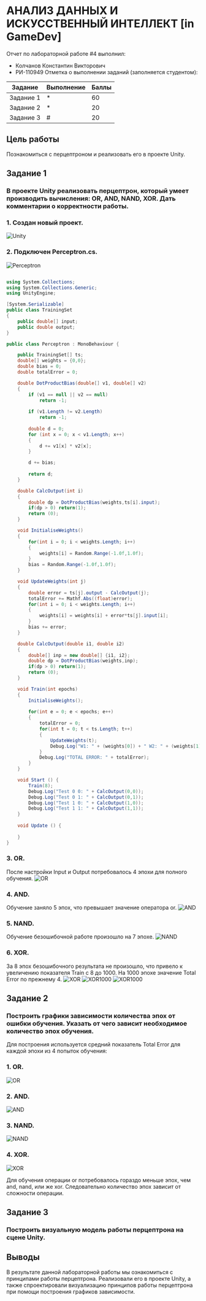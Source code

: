 # АНАЛИЗ ДАННЫХ И ИСКУССТВЕННЫЙ ИНТЕЛЛЕКТ [in GameDev]
Отчет по лабораторной работе #4 выполнил:
- Колчанов Константин Викторович
- РИ-110949
Отметка о выполнении заданий (заполняется студентом):

| Задание | Выполнение | Баллы |
| ------ | ------ | ------ |
| Задание 1 | * | 60 |
| Задание 2 | * | 20 |
| Задание 3 | # | 20 |


## Цель работы
Познакомиться с перцептроном и реализовать его в проекте Unity.

## Задание 1
### В проекте Unity реализовать перцептрон, который умеет производить вычисления: OR, AND, NAND, XOR. Дать комментарии о корректности работы.

### 1. Создан новый проект.
![Unity](https://sun9-north.userapi.com/sun9-82/s/v1/ig2/F6un6RUpRiSiQ6OS1jAR-Dq-3808gIcGtmQFIkPYqd2kALIwNAbbvhE85MX1FbmEoEYG-CdHGLoyYA1th747EvLM.jpg?size=1031x592&quality=96&type=album)

### 2. Подключен Perceptron.cs.
![Perceptron](https://sun9-west.userapi.com/sun9-11/s/v1/ig2/un4NsVya9A7H5Bk166WmWAFLNFe2FWfYuAb1DY_iM2iSHZ1i-MEkOg4XrGAW7_ymcGS6sYRzSIRbc0zF61GKHR7Y.jpg?size=1280x720&quality=96&type=album)

```csharp

using System.Collections;
using System.Collections.Generic;
using UnityEngine;

[System.Serializable]
public class TrainingSet
{
	public double[] input;
	public double output;
}

public class Perceptron : MonoBehaviour {

	public TrainingSet[] ts;
	double[] weights = {0,0};
	double bias = 0;
	double totalError = 0;

	double DotProductBias(double[] v1, double[] v2) 
	{
		if (v1 == null || v2 == null)
			return -1;
	 
		if (v1.Length != v2.Length)
			return -1;
	 
		double d = 0;
		for (int x = 0; x < v1.Length; x++)
		{
			d += v1[x] * v2[x];
		}

		d += bias;
	 
		return d;
	}

	double CalcOutput(int i)
	{
		double dp = DotProductBias(weights,ts[i].input);
		if(dp > 0) return(1);
		return (0);
	}

	void InitialiseWeights()
	{
		for(int i = 0; i < weights.Length; i++)
		{
			weights[i] = Random.Range(-1.0f,1.0f);
		}
		bias = Random.Range(-1.0f,1.0f);
	}

	void UpdateWeights(int j)
	{
		double error = ts[j].output - CalcOutput(j);
		totalError += Mathf.Abs((float)error);
		for(int i = 0; i < weights.Length; i++)
		{			
			weights[i] = weights[i] + error*ts[j].input[i]; 
		}
		bias += error;
	}

	double CalcOutput(double i1, double i2)
	{
		double[] inp = new double[] {i1, i2};
		double dp = DotProductBias(weights,inp);
		if(dp > 0) return(1);
		return (0);
	}

	void Train(int epochs)
	{
		InitialiseWeights();
		
		for(int e = 0; e < epochs; e++)
		{
			totalError = 0;
			for(int t = 0; t < ts.Length; t++)
			{
				UpdateWeights(t);
				Debug.Log("W1: " + (weights[0]) + " W2: " + (weights[1]) + " B: " + bias);
			}
			Debug.Log("TOTAL ERROR: " + totalError);
		}
	}

	void Start () {
		Train(8);
		Debug.Log("Test 0 0: " + CalcOutput(0,0));
		Debug.Log("Test 0 1: " + CalcOutput(0,1));
		Debug.Log("Test 1 0: " + CalcOutput(1,0));
		Debug.Log("Test 1 1: " + CalcOutput(1,1));		
	}
	
	void Update () {
		
	}
}

```

### 3. OR.
После настройки Input и Output потребовалось 4 эпохи для полного обучения.
![OR](https://sun9-east.userapi.com/sun9-25/s/v1/ig2/Ao5wXX9c5t7QDiK-BYT2UF4Uj-iKL4UVgAzGDT63ybvwXkvbKMil6qNvBBJ9TGZ7q3D723vSeEpgEBvvzLYxbIRy.jpg?size=1280x691&quality=96&type=album)


### 4. AND.
Обучение заняло 5 эпох, что превышает значение оператора or.
![AND](https://sun9-north.userapi.com/sun9-80/s/v1/ig2/QnoOLPESbOOIZqgV4W6l8HiJyycqfHwtnLL2HEbduQ-xNg2Zd057BMP-is0V7jaUi3Y28iS26aBYmDKMQnwaSBdg.jpg?size=1915x1035&quality=96&type=album)

### 5. NAND.
Обучение безошибочной работе произошло на 7 эпохе.
![NAND](https://sun9-west.userapi.com/sun9-38/s/v1/ig2/X4HMIsQzRc6u-OaZl96132xkdcZY9NlrboPI2QhhKDo6-sFKXznd3_dy2CqQZlM7QrqGEU3zdEbzx-sahjk6uJTw.jpg?size=1917x1038&quality=96&type=album)

### 6. XOR.
За 8 эпох безошибочного результата не произошло, что привело к увеличению показателя Train с 8 до 1000. На 1000 эпохе значение Total Error по прежнему 4.
![XOR](https://sun9-west.userapi.com/sun9-70/s/v1/ig2/j3b1gFIBquoAx0gCTjT2ulQ7FBdNF8bnR4N-fGXYIRUQd4gKyaZX-JKQJ0a23jimXbPLnSWHHH6A_i7qtXr9KcJ8.jpg?size=1917x1040&quality=96&type=album)
![XOR1000](https://sun9-west.userapi.com/sun9-1/s/v1/ig2/nUzlAASTsW3ZMWxCXiJKUOYI6OYnM0IO9E6nqnq9R6qd9FJU3kZXdlnFDBCDY97teCdSZxKHmic5xeLCWS0dpGtf.jpg?size=1917x1037&quality=96&type=album)
![XOR1000](https://sun9-west.userapi.com/sun9-8/s/v1/ig2/3Ef5UTekijLhXQvrT78OxMWmGREEU0rdAmDY-dqYUGOza0bLIzOgl4XfljtnHSaw8PxsoV_zY7MVEfkd49pHUfbe.jpg?size=417x196&quality=96&type=album)


## Задание 2
### Построить графики зависимости количества эпох от ошибки обучения. Указать от чего зависит необходимое количество эпох обучения. 
Для построения используется средний показатель Total Error для каждой эпохи из 4 попыток обучения:

### 1. OR.

![OR](https://sun9-north.userapi.com/sun9-88/s/v1/ig2/ct1dY0zyt3w27X8UNJb6tbNA8eco88GFtjYhsZNyllZZUbV8MRdgEOu9bmTCoAiz5EWjZjt9zFT6m9cd8eEANjdL.jpg?size=1433x757&quality=96&type=album)

### 2. AND.

![AND](https://sun9-east.userapi.com/sun9-25/s/v1/ig2/OLHsq_sWrP-CXTgIYJI9tLpQHAE72PEQV2owquvj9u5SlWOxc3J3KhWzYltS-7ABvug35fOnbO8fTWOcanx_lEuP.jpg?size=1434x755&quality=96&type=album)

### 3. NAND.

![NAND](https://sun9-west.userapi.com/sun9-15/s/v1/ig2/aeqpF8-yNFLFHErl_2oQRa5zvmbIKi-Avfw9fzKZriLBCI2BnKSlumPxsVsp9URuaq4BOhx7FPM1zJvNNFw-_Qmy.jpg?size=1432x750&quality=96&type=album)

### 4. XOR.

![XOR](https://sun9-east.userapi.com/sun9-59/s/v1/ig2/SmERP_ivMLpK07dUN_HNCBLwlgC3m6uOp4P6hUsE3rXCtEgApB4iiy9z8ekHQR1n0P6KlS5glKfgncgdn-Evdwb_.jpg?size=1434x756&quality=96&type=album)

Для обучения операции or потребовалось гораздо меньше эпох, чем and, nand, или же xor. Следовательно количество эпох зависит от сложности операции.


## Задание 3
### Построить визуальную модель работы перцептрона на сцене Unity.


## Выводы
В результате данной лабораторной работы мы ознакомиться с принципами работы перцептрона. Реализовали его в проекте Unity, а также спроектировали визуализацию принципов работы перцептрона при помощи построения графиков зависимости.
